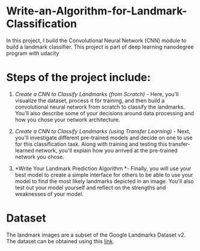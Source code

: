 # Write-an-Algorithm-for-Landmark-Classification
In this project, I build the Convolutional Neural Network (CNN) module to build a landmark classifier. This project is part of deep learning nanodegree program with udacity

# Steps of the project include:

1) *Create a CNN to Classify Landmarks (from Scratch)* - Here, you'll visualize the dataset, process it for training, and then build a convolutional neural network from scratch to classify the landmarks. You'll also describe some of your decisions around data processing and how you chose your network architecture.

2) *Create a CNN to Classify Landmarks (using Transfer Learning)* - Next, you'll investigate different pre-trained models and decide on one to use for this classification task. Along with training and testing this transfer-learned network, you'll explain how you arrived at the pre-trained network you chose.

3) *Write Your Landmark Prediction Algorithm *- Finally, you will use your best model to create a simple interface for others to be able to use your model to find the most likely landmarks depicted in an image. You'll also test out your model yourself and reflect on the strengths and weaknesses of your model.

# Dataset
The landmark images are a subset of the Google Landmarks Dataset v2. The dataset can be obtained using this [link](https://www.kaggle.com/google/google-landmarks-dataset).


